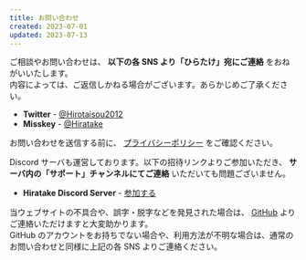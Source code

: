 ```yaml
---
title: お問い合わせ
created: 2023-07-01
updated: 2023-07-13
---
```


ご相談やお問い合わせは、 **以下の各 SNS より「ひらたけ」宛にご連絡** をおねがいいたします。  
内容によっては、ご返信しかねる場合がございます。あらかじめご了承ください。

- **Twitter** - [@Hirotaisou2012](https://twitter.com/Hirotaisou2012)
- **Misskey** - [@Hiratake](https://misskey.io/@Hiratake)

お問い合わせを送信する前に、 [プライバシーポリシー](/privacy/) をご確認ください。

Discord サーバも運営しております。以下の招待リンクよりご参加いただき、 **サーバ内の「サポート」チャンネルにてご連絡** いただいても問題ございません。

- **Hiratake Discord Server** - [参加する](https://discord.gg/xu2ehn3)

当ウェブサイトの不具合や、誤字・脱字などを発見された場合は、 [GitHub](https://github.com/Hiratake/hiratake-web/issues) よりご連絡いただけますと大変助かります。  
GitHub のアカウントをお持ちでない場合や、利用方法が不明な場合は、通常のお問い合わせと同様に上記の各 SNS よりご連絡ください。
